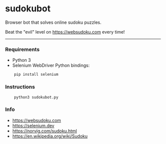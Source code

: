 # sudokubot

Browser bot that solves online sudoku puzzles.

Beat the "evil" level on https://websudoku.com every time!

----

### Requirements

- Python 3
- Selenium WebDriver Python bindings:

```
    pip install selenium
```

### Instructions

```
    python3 sudokubot.py
```

### Info

- https://websudoku.com
- https://selenium.dev
- https://norvig.com/sudoku.html
- https://en.wikipedia.org/wiki/Sudoku
